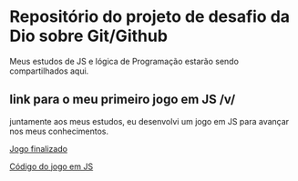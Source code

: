 # Repositório do projeto de desafio da Dio sobre Git/Github

Meus estudos de JS e lógica de Programação estarão sendo compartilhados aqui.


## link para o meu primeiro jogo em JS /v/

juntamente aos meus estudos, eu desenvolvi um jogo em JS para avançar nos meus conhecimentos.

[Jogo finalizado](https://editor.p5js.org/Yohxz/full/toZtal6uk)

[Código do jogo em JS](https://editor.p5js.org/Yohxz/sketches/toZtal6uk)
